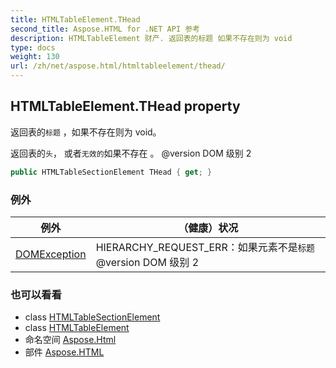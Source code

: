 ```yaml
---
title: HTMLTableElement.THead
second_title: Aspose.HTML for .NET API 参考
description: HTMLTableElement 财产. 返回表的标题 如果不存在则为 void
type: docs
weight: 130
url: /zh/net/aspose.html/htmltableelement/thead/
---
```

## HTMLTableElement.THead property

返回表的`标题` ，如果不存在则为 void。

返回表的`头`， 或者`无效的`如果不存在 。 @version DOM 级别 2

```csharp
public HTMLTableSectionElement THead { get; }
```

### 例外

| 例外 | （健康）状况 |
| --- | --- |
| [DOMException](../../../aspose.html.dom/domexception/) | HIERARCHY_REQUEST_ERR：如果元素不是`标题` @version DOM 级别 2 |

### 也可以看看

* class [HTMLTableSectionElement](../../htmltablesectionelement/)
* class [HTMLTableElement](../)
* 命名空间 [Aspose.Html](../../htmltableelement/)
* 部件 [Aspose.HTML](../../../)


